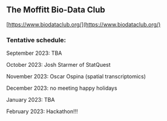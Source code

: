 ## The Moffitt Bio-Data Club
[https://www.biodataclub.org/](https://www.biodataclub.org/)

### Tentative schedule:

September 2023: TBA

October 2023: Josh Starmer of StatQuest

November 2023: Oscar Ospina (spatial transcriptomics)

December 2023: no meeting happy holidays

January 2023: TBA

February 2023: Hackathon!!!

